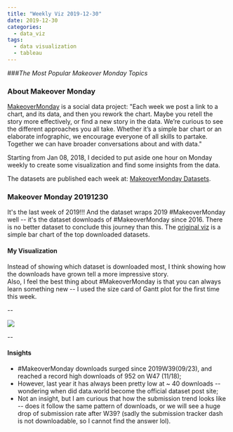```yaml
---
title: "Weekly Viz 2019-12-30"
date: 2019-12-30
categories:
  - data_viz
tags:
  - data visualization
  - tableau
---
```


###*The Most Popular Makeover Monday Topics*


### About Makeover Monday

[MakeoverMonday](http://www.makeovermonday.co.uk/) is a social data project:
"Each week we post a link to a chart, and its data, and then you rework the chart.
Maybe you retell the story more effectively, or find a new story in the data.
We’re curious to see the different approaches you all take. Whether it’s a simple bar chart or an elaborate infographic, we encourage everyone of all skills to partake.
Together we can have broader conversations about and with data."

Starting from Jan 08, 2018, I decided to put aside one hour on Monday weekly to create some visualization and find some insights from the data.

The datasets are published each week at: [MakeoverMonday Datasets](http://www.makeovermonday.co.uk/data/).

### Makeover Monday 20191230

It's the last week of 2019!!! And the dataset wraps 2019 #MakeoverMonday well -- it's the dataset downloads of #MakeoverMonday since 2016. There is no better dataset to conclude this journey than this. The [original viz](https://datastudio.google.com/reporting/e801e09d-b45c-4642-ba94-c887e69f781d/page/Wy89) is a simple bar chart of the top downloaded datasets.  

#### My Visualization

Instead of showing which dataset is downloaded most, I think showing how the downloads have grown tell a more impressive story.  
Also, I feel the best thing about #MakeoverMonday is that you can always learn something new -- I used the size card of Gantt plot for the first time this week.  

--  
<div class='tableauPlaceholder' id='viz1577748173856' style='position: relative'>
<noscript><a href='#'>
  <img alt=' ' src='https:&#47;&#47;public.tableau.com&#47;static&#47;images&#47;Ma&#47;MakeOverMonday20191230&#47;MakeoverMondayDownloads&#47;1_rss.png' style='border: none' />
</a></noscript>
<object class='tableauViz'  style='display:none;'>
  <param name='host_url' value='https%3A%2F%2Fpublic.tableau.com%2F' />
  <param name='embed_code_version' value='3' /> 
  <param name='site_root' value='' />
  <param name='name' value='MakeOverMonday20191230&#47;MakeoverMondayDownloads' />
  <param name='tabs' value='no' />
  <param name='toolbar' value='yes' />
  <param name='static_image' value='https:&#47;&#47;public.tableau.com&#47;static&#47;images&#47;Ma&#47;MakeOverMonday20191230&#47;MakeoverMondayDownloads&#47;1.png' />
  <param name='animate_transition' value='yes' />
  <param name='display_static_image' value='yes' />
  <param name='display_spinner' value='yes' />
  <param name='display_overlay' value='yes' />
  <param name='display_count' value='yes' />
</object></div>          
<script type='text/javascript'>         
  var divElement = document.getElementById('viz1577748173856');      
  var vizElement = divElement.getElementsByTagName('object')[0];    
  if ( divElement.offsetWidth > 800 ) { vizElement.style.width='800px';vizElement.style.height='627px';} else if ( divElement.offsetWidth > 500 ) { vizElement.style.width='800px';vizElement.style.height='627px';} else { vizElement.style.width='100%';vizElement.style.height='727px';}                 
  var scriptElement = document.createElement('script');            
  scriptElement.src = 'https://public.tableau.com/javascripts/api/viz_v1.js';     
  vizElement.parentNode.insertBefore(scriptElement, vizElement);              
</script>
  
  
--  

#### Insights
* #MakeoverMonday downloads surged since 2019W39(09/23), and reached a record high downloads of 952 on W47 (11/18);  
* However, last year it has always been pretty low at ~ 40 downloads -- wondering when did data.world become the official dataset post site;  
* Not an insight, but I am curious that how the submission trend looks like -- does it follow the same pattern of downloads, or we will see a huge drop of submission rate after W39? (sadly the submission tracker dash is not downloadable, so I cannot find the answer lol).  

